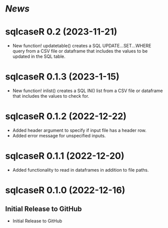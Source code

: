 # *News*
# sqlcaseR 0.2 (2023-11-21)

* New function! updatetable() creates a SQL UPDATE...SET...WHERE query from a
CSV file or dataframe that includes the values to be updated in the SQL table.

# sqlcaseR 0.1.3 (2023-1-15)

* New function! inlist() creates a SQL IN() list from a CSV file or dataframe
that includes the values to check for.

# sqlcaseR 0.1.2 (2022-12-22)

* Added header argument to specify if input file has a header row.
* Added error message for unspecified inputs.

# sqlcaseR 0.1.1 (2022-12-20)

* Added functionality to read in dataframes in addition to file paths.

# sqlcaseR 0.1.0 (2022-12-16)

## Initial Release to GitHub

* Initial Release to GitHub
